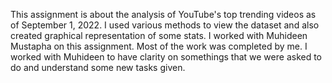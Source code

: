 This assignment is about the analysis of YouTube's top trending videos as of September 1, 2022. I used various methods to view the dataset and also created graphical representation of some stats. I worked with Muhideen Mustapha on this assignment. Most of the work was completed by me. I worked with Muhideen to have clarity on somethings that we were asked to do and understand some new tasks given.

